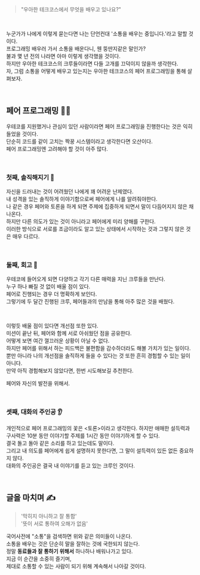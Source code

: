 
> "우아한 테크코스에서 무엇을 배우고 있나요?"

<br>

누군가가 나에게 이렇게 묻는다면 나는 단언컨대 '소통을 배우는 중입니다.'라고 말할 것이다.<br>
프로그래밍 배우러 가서 소통을 배운다니, 웬 뚱딴지같은 말인가?<br>
불과 몇 년 전의 나라면 아마 이렇게 생각했을 것이다.<br>
하지만 우아한 테크코스의 크루들이라면 다들 고개를 끄덕이지 않을까 생각한다.<br>
자, 그럼 소통을 어떻게 배우고 있는지는 우아한 테크코스의 페어 프로그래밍을 통해 살펴보자.<br>

<br>

## 페어 프로그래밍 👭👫

우테코를 지원했거나 관심이 있던 사람이라면 페어 프로그래밍을 진행한다는 것은 익히 들었을 것이다.<br>
단순히 코드를 같이 고치는 짝꿍 시스템이라고 생각한다면 오산이다.<br>
페어 프로그래밍엔 고려해야 할 것이 아주 많다.<br>

<br>

### 첫째, 솔직해지기 👀
자신을 드러내는 것이 어려웠던 나에게 꽤 어려운 난제였다.<br>
내 성격을 있는 솔직하게 이야기함으로써 페어에게 나를 알려줘야한다.<br>
나 같은 경우 페어와 토론을 하게 되면 주제에 집중하게 되면서 말이 다듬어지지 않은 채 나온다.<br>
하지만 다른 의도가 있는 것이 아니라고 페어에게 미리 양해를 구한다.<br>
이러한 방식으로 서로를 조금이라도 알고 있는 상태에서 시작하는 것과 그렇지 않은 것은 매우 다르다.<br>

<br>

### 둘째, 회고 🧐
우테코에 들어오게 되면 다양하고 각기 다른 매력을 지닌 크루들을 만난다.<br>
누구 하나 빠질 것 없이 배울 점이 있다.<br>
페어로 진행되는 경우 더 명확하게 보인다.<br>
그렇기에 두 달간 진행된 크루, 페어들과의 만남을 통해 아주 많은 것을 배웠다.<br>

<br>

이렇듯 배울 점이 있다면 개선점 또한 있다.<br>
미션이 끝난 뒤, 페어와 함께 서로 아쉬웠던 점을 공유한다.<br>
어떻게 보면 여간 껄끄러운 상황이 아닐 수 없다.<br>
하지만 페어를 위해서 하는 피드백은 불편함을 감수하더라도 해볼 가치가 있는 일이다.<br>
뿐만 아니라 나의 개선점을 솔직하게 들을 수 있다는 것 또한 흔히 경험할 수 있는 일이 아니다.<br>
만약 아직 경험해보지 않았다면, 한번 시도해보길 추천한다.<br>

페어와 자신의 발전을 위해서.<br>

<br>

### 셋째, 대화의 주인공 👂
개인적으로 페어 프로그래밍의 꽃은 <토론>이라고 생각한다.
하지만 애매한 설득력과 구사력은 10분 동안 이야기할 주제를 1시간 동안 이야기하게 할 수 있다.<br>
결국 돌고 돌아 같은 소리를 하고 있는데도 말이다.<br>
그리고 내 의도를 페어에게 쉽게 설명하지 못한다면, 그 말이 설득력이 있든 없든 중요하지 않다.<br>
대화의 주인공은 결국 내 이야기를 듣고 있는 크루인 것이다.<br>

<br>
 
## 글을 마치며 ✍️

> '막히지 아니하고 잘 통함'<br>
> '뜻이 서로 통하여 오해가 없음'

국어사전에 "소통"을 검색하면 위와 같은 의미들이 나온다.<br>
소통을 배우는 것은 단순히 말을 잘하는 것에 국한되지 않는다.<br>
정말 **동료들과 잘 통하기 위해서** 하나하나 배워나가고 있다.<br>
지금 이 순간을 소중히 즐기며,<br>
제대로 소통할 수 있는 사람이 되기 위해 계속해서 나아갈 것이다.<br>
